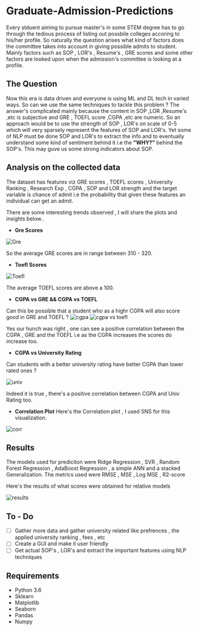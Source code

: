 # Graduate-Admission-Predictions

Every stduent aiming to pursue master's in some STEM degree has to go through the tedious process of listing out possbile colleges accoring to his/her profile. So naturally the question arises what kind of factors does the committee takes into account in giving possible admits to student. Mainly factors such as SOP , LOR's , Resume's , GRE scores and some other factors are looked upon when the admission's committee is looking at a profile.

## The Question

Now this era is data driven and everyone is using ML and DL tech in varied ways. So can we use the same techniques to tackle this problem ?
The answer's complicated mainly because the content in SOP ,LOR ,Resume's ,etc is subjective and GRE , TOEFL score  ,CGPA ,etc are numeric.
So an approach would be to use the strength of SOP , LOR's on scale of 0-5 which will very sparsely represent the features of SOP and LOR's. Yet some of NLP must be done SOP and LOR's to extract the info and to eventually understand some kind of sentiment behind it i.e the **"WHY?"** behind the SOP's. This may guve us some strong indicators about SOP.

## Analysis on the collected data

The dataset has features viz GRE scores  , TOEFL scores , University Ranking , Research Exp , CGPA , SOP and LOR strength and the target variable is chance of admit i.e the probability that given these features an individual can get an admit.

There are some interesting trends observed , I will share the plots and insights below..

* **Gre Scores**

![Gre](https://github.com/Atharva-Phatak/Graduate-Admission-Predictions/blob/master/images/GRE_scores.png)

So the average GRE scores are in range between 310 - 320.

* **Toefl Scores**

![Toefl](https://github.com/Atharva-Phatak/Graduate-Admission-Predictions/blob/master/images/Toefl.png)

The average TOEFL scores are above a 100.

* **CGPA vs GRE && CGPA vs TOEFL**

Can this be possible that a student who as a highr CGPA will also score good in GRE and TOEFL ?
![cgpa](https://github.com/Atharva-Phatak/Graduate-Admission-Predictions/blob/master/images/CGPA%20vs%20GRE.png)
![cgpa vs toefl](https://github.com/Atharva-Phatak/Graduate-Admission-Predictions/blob/master/images/CGPA%20vs%20TOEFL.png)

Yes our hunch was right , one can see a positive correlation between the CGPA , GRE and the TOEFL i.e as the CGPA increases the scores do increase too.

* **CGPA vs University Rating** 

Can students with a better university rating have better CGPA than lower rated ones ?

![univ](https://github.com/Atharva-Phatak/Graduate-Admission-Predictions/blob/master/images/CGPA%20vs%20UNIV%20Rating.png)

Indeed it is true , there's a positive correlation between CGPA and Univ Rating too.

* **Correlation Plot**
Here's the Correlation plot , I used SNS for this visualization.

![corr](https://github.com/Atharva-Phatak/Graduate-Admission-Predictions/blob/master/images/correlation.png)


## Results 

The models used for prediciton were Ridge Regression , SVR , Random Forest Regression , AdaBoost Regression , a simple ANN and a stacked Generalization.
The metrics used were RMSE , MSE , Log MSE , R2-score

Here's the results of what scores were obtained for relative models

![results](https://github.com/Atharva-Phatak/Graduate-Admission-Predictions/blob/master/output/results.JPG)

## To - Do

- [ ] Gather more data and gather university related like prefrences , the applied university ranking , fees , etc
- [ ] Create a GUI and make it user friendly
- [ ] Get actual SOP's , LOR's and extract the important features using NLP techniques

## Requirements

* Python 3.6
* Sklearn
* Matplotlib
* Seaborn
* Pandas
* Numpy
